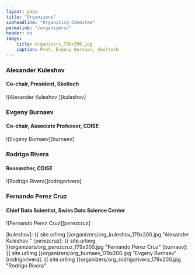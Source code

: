 ```yaml
---
layout: page
title: "Organizers"
subheadline: "Organizing Commitee"
permalink: "/organizers/"
header: no
image:
    title: organizers_798x396.jpg
    caption: Prof. Evgeny Burnaev, Skoltech
---
```


### Alexander Kuleshov 
#### Co-chair, President, Skoltech
![Alexander Kuleshov ][kuleshov]

### Evgeny Burnaev
#### Co-chair, Associate Professor, CDISE
![Evgeny Burnaev][burnaev]

### Rodrigo Rivera
#### Researcher, CDISE
![Rodrigo Rivera][rodrigorivera]

### Fernando Perez Cruz
#### Chief Data Scientist, Swiss Data Science Center
![Fernando Perez Cruz][perezcruz]

[kuleshov]: {{ site.urlimg }}organizers/org_kuleshov_179x200.jpg "Alexander Kuleshov "
[perezcruz]: {{ site.urlimg }}organizers/org_perezcruz_179x200.jpg "Fernando Perez Cruz"
[burnaev]: {{ site.urlimg }}organizers/org_burnaev_179x200.jpg "Evgeny Burnaev"
[rodrigorivera]: {{ site.urlimg }}organizers/org_rodrigorivera_179x200.jpg "Rodrigo Rivera"